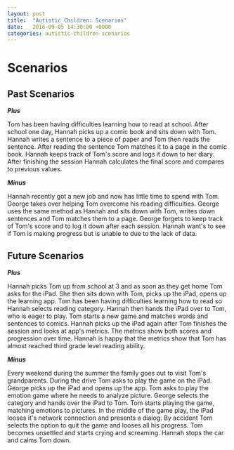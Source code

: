 ```yaml
---
layout: post
title:  "Autistic Children: Scenarios"
date:   2016-09-05 14:30:00 +0000
categories: autistic-children scenarios
---
```


# Scenarios

## Past Scenarios

**_Plus_**

Tom has been having difficulties learning how to read at school. After school one day, Hannah picks up a comic book and sits down with Tom. Hannah writes a sentence to a piece of paper and Tom then reads the sentence. After reading the sentence Tom matches it to a page in the comic book. Hannah keeps track of Tom&#39;s score and logs it down to her diary.  After finishing the session Hannah calculates the final score and compares to previous values.

**_Minus_**

Hannah recently got a new job and now has little time to spend with Tom. George takes over helping Tom overcome his reading difficulties. George uses the same method as Hannah and sits down with Tom, writes down sentences and Tom matches them to a page. George forgets to keep track of Tom&#39;s score and to log it down after each session. Hannah want&#39;s to see if Tom is making progress but is unable to due to the lack of data.

## Future Scenarios

_**Plus**_

Hannah picks Tom up from school at 3 and as soon as they get home Tom asks for the iPad. She then sits down with Tom, picks up the iPad, opens up the learning app. Tom has been having difficulties learning how to read so Hannah selects reading category. Hannah then hands the iPad over to Tom, who is eager to play. Tom starts a new game and matches words and sentences to comics. Hannah picks up the iPad again after Tom finishes the session and looks at app&#39;s metrics. The metrics show both scores and progression over time. Hannah is happy that the metrics show that Tom has almost reached third grade level reading ability.

_**Minus**_

Every weekend during the summer the family goes out to visit Tom&#39;s grandparents. During the drive Tom asks to play the game on the iPad. George picks up the iPad and opens up the app. Tom asks to play the emotion game where he needs to analyze picture. George selects the category and hands over the iPad to Tom. Tom starts playing the game, matching emotions to pictures. In the middle of the game play, the iPad looses it&#39;s network connection and presents a dialog. By accident Tom selects the option to quit the game and looses all his progress. Tom becomes unsettled and starts crying and screaming.  Hannah stops the car and calms Tom down.
